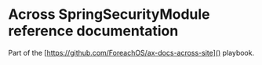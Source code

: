 # Across SpringSecurityModule reference documentation

Part of the [https://github.com/ForeachOS/ax-docs-across-site]() playbook.